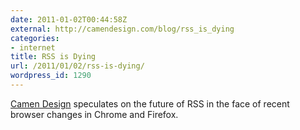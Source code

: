 ```yaml
---
date: 2011-01-02T00:44:58Z
external: http://camendesign.com/blog/rss_is_dying
categories:
- internet
title: RSS is Dying
url: /2011/01/02/rss-is-dying/
wordpress_id: 1290
---
```


<a href="http://camendesign.com/blog/rss_is_dying">Camen Design</a> speculates on the future of RSS in the face of recent browser changes in Chrome and Firefox.
